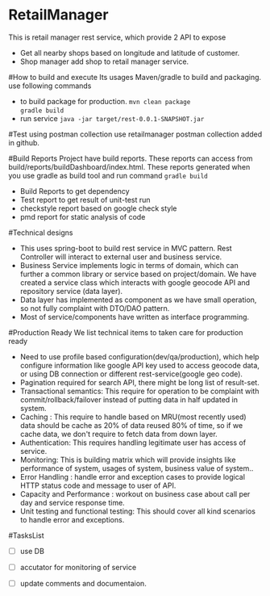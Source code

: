 # RetailManager
This is retail manager rest service, which provide 2 API to expose 
* Get all nearby shops based on longitude and latitude of customer.
* Shop manager add shop to retail manager service.


#How to build and execute
Its usages Maven/gradle to build and packaging.
use following commands
* to build package for production.
``` mvn clean package ```  
``` gradle build ```  
* run service 
``` java -jar target/rest-0.0.1-SNAPSHOT.jar ```

#Test using postman collection 
	use retailmanager postman collection added in github.

#Build Reports 
Project have build reports. These reports can access from build/reports/buildDashboard/index.html. These reports generated when you use gradle as build tool and run command ``` gradle build ```
* Build Reports to get dependency
* Test report to get result of unit-test run
* checkstyle report based on google check style
* pmd report for static analysis of code
	
#Technical designs 
* This uses spring-boot to build rest service in MVC pattern. Rest Controller will interact to external user and business service.
* Business Service implements logic in terms of domain, which can further a common library or service based on project/domain. We have created a service class which interacts with google geocode API and repository service (data layer).
* Data layer has implemented as component as we have small operation, so not fully complaint with DTO/DAO pattern.
* Most of service/components have written as interface programming.

#Production Ready
We list technical items to taken care for production ready
* Need to use profile based configuration(dev/qa/production), which help configure information like google API key used to access geocode data, or using DB connection or different rest-service(google geo code).
* Pagination required for search API, there might be long list of result-set. 
* Transactional semantics: This require for operation to be complaint with commit/rollback/failover instead of putting data in half updated in system.
* Caching : This require to handle based on MRU(most recently used) data should be cache as 20% of data reused 80% of time, so if we cache data, we don't require to fetch data from down layer.
* Authentication: This requires handling legitimate user has access of service.
* Monitoring: This is building matrix which will provide insights like performance of system, usages of system, business value of system..
* Error Handling : handle error and exception cases to provide logical HTTP status code and message to user of API.
* Capacity and Performance : workout on business case about call per day and service response time.
* Unit testing and functional testing: This should cover all kind scenarios to handle error and exceptions.	

#TasksList
* [ ] use DB
* [ ] accutator for monitoring of service
* [ ] update comments and documentaion. 
	
